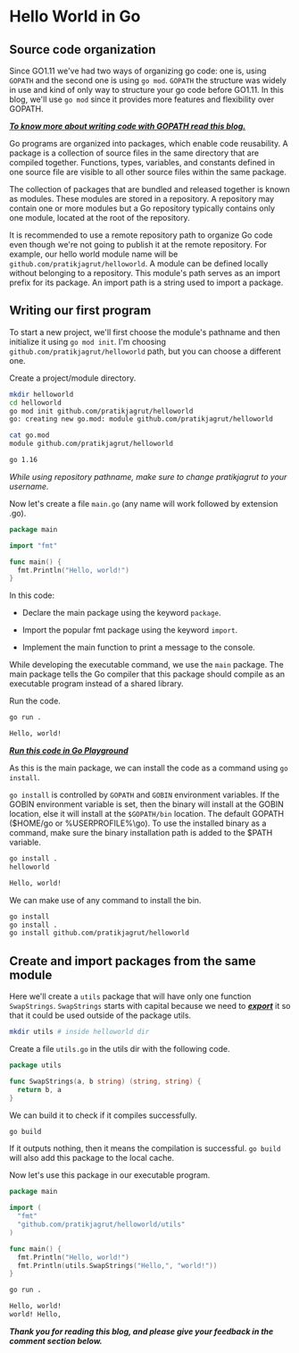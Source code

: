 # Hello World in Go

## Source code organization

Since GO1.11 we've had two ways of organizing go code: one is, using `GOPATH` and the second one is using `go mod`. `GOPATH` the structure was widely in use and kind of only way to structure your go code before GO1.11. In this blog, we'll use `go mod` since it provides more features and flexibility over GOPATH.

[***To know more about writing code with GOPATH read this blog.***](https://golang.org/doc/gopath_code)

Go programs are organized into packages, which enable code reusability. A package is a collection of source files in the same directory that are compiled together. Functions, types, variables, and constants defined in one source file are visible to all other source files within the same package.

The collection of packages that are bundled and released together is known as modules. These modules are stored in a repository. A repository may contain one or more modules but a Go repository typically contains only one module, located at the root of the repository.

It is recommended to use a remote repository path to organize Go code even though we're not going to publish it at the remote repository. For example, our hello world module name will be `github.com/pratikjagrut/helloworld`. A module can be defined locally without belonging to a repository. This module's path serves as an import prefix for its package. An import path is a string used to import a package.

## Writing our first program

To start a new project, we'll first choose the module's pathname and then initialize it using `go mod init`. I'm choosing `github.com/pratikjagrut/helloworld` path, but you can choose a different one.

Create a project/module directory.

```bash
mkdir helloworld 
cd helloworld
go mod init github.com/pratikjagrut/helloworld
go: creating new go.mod: module github.com/pratikjagrut/helloworld

cat go.mod
module github.com/pratikjagrut/helloworld

go 1.16
```

*While using repository pathname, make sure to change pratikjagrut to your username.*

Now let's create a file `main.go` (any name will work followed by extension .go).

```go
package main

import "fmt"

func main() {
  fmt.Println("Hello, world!")
}
```

In this code:

* Declare the main package using the keyword `package`.
    
* Import the popular fmt package using the keyword `import`.
    
* Implement the main function to print a message to the console.
    

While developing the executable command, we use the `main` package. The main package tells the Go compiler that this package should compile as an executable program instead of a shared library.

Run the code.

```bash
go run .

Hello, world!
```

[***Run this code in Go Playground***](https://play.golang.org/p/FAszkU0xQZo)

As this is the main package, we can install the code as a command using `go install`.

`go install` is controlled by `GOPATH` and `GOBIN` environment variables. If the GOBIN environment variable is set, then the binary will install at the GOBIN location, else it will install at the `$GOPATH/bin` location. The default GOPATH ($HOME/go or %USERPROFILE%\\go). To use the installed binary as a command, make sure the binary installation path is added to the $PATH variable.

```bash
go install .
helloworld

Hello, world!
```

We can make use of any command to install the bin.

```bash
go install
go install .
go install github.com/pratikjagrut/helloworld
```

## Create and import packages from the same module

Here we'll create a `utils` package that will have only one function `SwapStrings`. `SwapStrings` starts with capital because we need to [***export***](https://golang.org/ref/spec#Exported_identifiers) it so that it could be used outside of the package utils.

```bash
mkdir utils # inside helloworld dir
```

Create a file `utils.go` in the utils dir with the following code.

```go
package utils

func SwapStrings(a, b string) (string, string) {
  return b, a
}
```

We can build it to check if it compiles successfully.

```bash
go build
```

If it outputs nothing, then it means the compilation is successful. `go build` will also add this package to the local cache.

Now let's use this package in our executable program.

```go
package main

import (
  "fmt"
  "github.com/pratikjagrut/helloworld/utils"
)

func main() {
  fmt.Println("Hello, world!")
  fmt.Println(utils.SwapStrings("Hello,", "world!"))
}
```

```bash
go run .

Hello, world!
world! Hello,
```

***Thank you for reading this blog, and please give your feedback in the comment section below.***